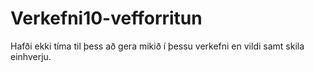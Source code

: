 # Verkefni10-vefforritun
Hafði ekki tíma til þess að gera mikið í þessu verkefni en vildi samt skila einhverju.
